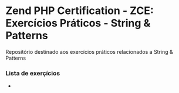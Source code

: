 # Zend PHP Certification - ZCE: Exercícios Práticos - String & Patterns

Repositório destinado aos exercícios práticos relacionados a String & Patterns

### Lista de exerçícios
- 
